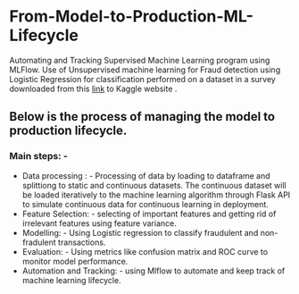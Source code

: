 # From-Model-to-Production-ML-Lifecycle
Automating and Tracking Supervised Machine Learning program using MLFlow. Use of Unsupervised machine learning for Fraud detection using Logistic Regression for classification performed on a dataset in a survey downloaded from this [link](https://www.kaggle.com/datasets/mlg-ulb/creditcardfraud) to Kaggle website .
## Below is the process of managing the model to production lifecycle.
### Main steps: -
- Data processing : - Processing of data by loading to dataframe and splittiong to static and continuous datasets. The continuous dataset will be loaded iteratively to   the machine learning algorithm through Flask API to simulate continuous data for continuous learning in deployment.
- Feature Selection: - selecting of important features and getting rid of irrelevant features using feature variance.
- Modelling: - Using Logistic regression to classify fraudulent and non-fradulent transactions.
- Evaluation: - Using metrics like confusion matrix and ROC curve to monitor model performance.
- Automation and Tracking: - using Mlflow to automate and keep track of machine learning lifecycle.
